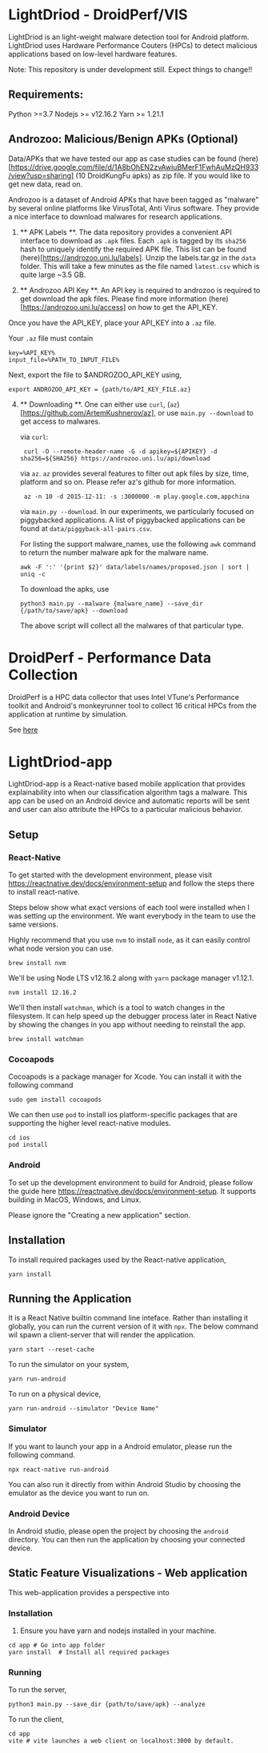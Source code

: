 # LightDriod - DroidPerf/VIS
LightDriod is an light-weight malware detection tool for Android platform.
LightDriod uses Hardware Performance Couters (HPCs) to detect malicious
applications based on low-level hardware features. 

Note: This repository is under development still. Expect things to change!! 
## Requirements:
Python >=3.7
Nodejs >= v12.16.2
Yarn >= 1.21.1

## Androzoo: Malicious/Benign APKs  (Optional)
Data/APKs that we have tested our app as case studies can be found
(here)[https://drive.google.com/file/d/1A8bOhEN2zvAwiuBMerF1FwhAuMzQH933/view?usp=sharing]
(10 DroidKungFu apks) as zip file. If you would like to get new data, read on.

Androzoo is a dataset of Android APKs that have been tagged as "malware" by
several online platforms like VirusTotal, Anti Virus software. They provide a
nice interface to download malwares for research applications. 

1. ** APK Labels **. The data repository provides a convenient API interface to download as `.apk`
   files. Each `.apk` is tagged by its `sha256` hash to uniquely identify the
   required APK file. This list can be found (here)[https://androzoo.uni.lu/labels].
   Unzip the labels.tar.gz in the `data` folder. This will take a few minutes as
   the file named `latest.csv` which is quite large ~3.5 GB. 

2. ** Androzoo API Key **. An API key is required to androzoo is required to get download the apk files. Please find more
information (here)[https://androzoo.uni.lu/access] on how to get the API_KEY.

Once you have the API_KEY, place your API_KEY into a `.az` file.

Your `.az` file must contain

```
key=%API_KEY%  
input_file=%PATH_TO_INPUT_FILE%
```

Next, export the file to $ANDROZOO_API_KEY using, 
```
export ANDROZOO_API_KEY = {path/to/API_KEY_FILE.az}
```
   
4. ** Downloading **. One can either use `curl`, (`az`)[https://github.com/ArtemKushnerov/az], or
   use `main.py --download` to get access to malwares.

   via `curl`:

   ```
    curl -O --remote-header-name -G -d apikey=${APIKEY} -d sha256=${SHA256} https://androzoo.uni.lu/api/download
   ```

   via `az`. `az` provides several features to filter out apk files by size,
   time, platform and so on. Please refer az's github for more information. 

   ```
    az -n 10 -d 2015-12-11: -s :3000000 -m play.google.com,appchina
   ```

   via `main.py --download`. In our experiments, we particularly focused on
   piggybacked applications. A list of piggybacked applications can be found at
   `data/piggyback-all-pairs.csv`. 

    For listing the support malware_names, use the following `awk` command to
    return the number malware apk for the malware name.

    ```
    awk -F ':' '{print $2}' data/labels/names/proposed.json | sort | uniq -c
    ```

    To download the apks, use
    ```
    python3 main.py --malware {malware_name} --save_dir {/path/to/save/apk} --download
    ```

    The above script will collect all the malwares of that particular type.
# DroidPerf - Performance Data Collection
DroidPerf is a HPC data collector that uses Intel VTune's Performance toolkit
and Android's monkeyrunner tool to collect 16 critical HPCs from the application
at runtime by simulation.

See [here](droidPerf/README.md)

# LightDriod-app
LightDriod-app is a React-native based mobile application that provides
explainability into when our classification algorithm tags a malware. This app
can be used on an Android device and automatic reports will be sent and user can
also attribute the HPCs to a particular malicious behavior.

## Setup

### React-Native
To get started with the development environment, please visit
https://reactnative.dev/docs/environment-setup and follow the steps
there to install react-native.

Steps below show what exact versions of each tool were installed when I was setting up the environment. We want everybody in the team to use the same versions.

Highly recommend that you use `nvm` to install `node`, as it can easily control what node version you can use.

```
brew install nvm
```

We'll be using Node LTS v12.16.2 along with `yarn` package manager v1.12.1.

```
nvm install 12.16.2
```

We'll then install `watchman`, which is a tool to watch changes in the filesystem. It can help speed up the debugger process later in React Native by showing the changes in you app without needing to reinstall the app.
```
brew install watchman
```
### Cocoapods
Cocoapods is a package manager for Xcode. You can install it with the following command
```
sudo gem install cocoapods
```

We can then use `pod` to install ios platform-specific packages that are supporting the higher level react-native modules.
```
cd ios
pod install
```
### Android
To set up the development environment to build for Android, please follow the guide here https://reactnative.dev/docs/environment-setup. It supports building in MacOS, Windows, and Linux.

Please ignore the "Creating a new application" section.

## Installation

To install required packages used by the React-native application,
```
yarn install
```

## Running the Application
It is a React Native builtin command line inteface. Rather than installing it
globally, you can run the current version of it with `npx`. The below command
wil spawn a client-server that will render the application. 

```
yarn start --reset-cache
```

To run the simulator on your system,
```
yarn run-android
```

To run on a physical device, 
```
yarn run-android --simulator "Device Name" 
```

### Simulator
If you want to launch your app in a Android emulator, please run the following command.
```
npx react-native run-android
```
You can also run it directly from within Android Studio by choosing the emulator as the device you want to run on.

### Android Device
In Android studio, please open the project by choosing the `android` directory. You can then run the application by choosing your connected device.



## Static Feature Visualizations - Web application
This web-application provides a perspective into 
### Installation
1. Ensure you have yarn and nodejs installed in your machine.
```
cd app # Go into app folder
yarn install  # Install all required packages
```

### Running

To run the server,
```
python3 main.py --save_dir {path/to/save/apk} --analyze
```

To run the client,
```
cd app
vite # vite launches a web client on localhost:3000 by default.
```


